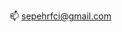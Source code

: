 📫 sepehrfci@gmail.com

<!---
sepehrfci/sepehrfci is a ✨ special ✨ repository because its `README.md` (this file) appears on your GitHub profile.
You can click the Preview link to take a look at your changes.
--->
